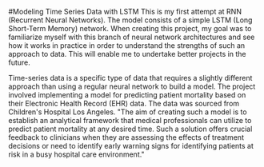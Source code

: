 #Modeling Time Series Data with LSTM 
This is my first attempt at RNN (Recurrent Neural Networks). The model consists of a simple LSTM (Long Short-Term Memory) network. When creating this project, my goal was to familiarize myself with this branch of neural network architectures and see how it works in practice in order to understand the strengths of such an approach to data. This will enable me to undertake better projects in the future.

Time-series data is a specific type of data that requires a slightly different approach than using a regular neural network to build a model. The project involved implementing a model for predicting patient mortality based on their Electronic Health Record (EHR) data. The data was sourced from Children's Hospital Los Angeles.
"The aim of creating such a model is to establish an analytical framework that medical professionals can utilize to predict patient mortality at any desired time. Such a solution offers crucial feedback to clinicians when they are assessing the effects of treatment decisions or need to identify early warning signs for identifying patients at risk in a busy hospital care environment."
